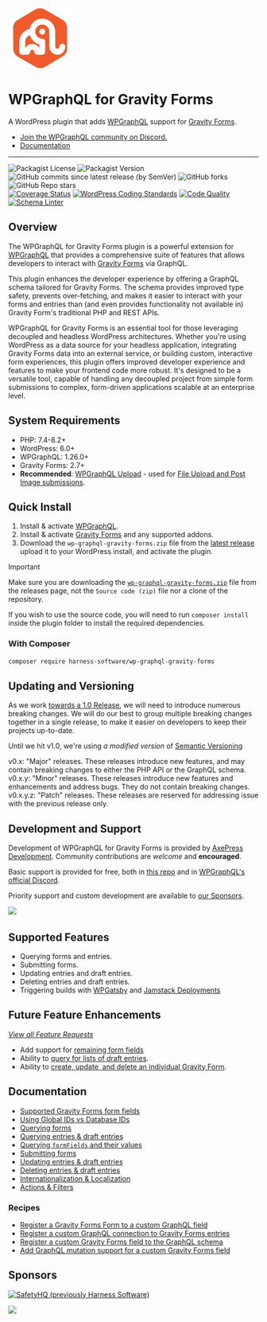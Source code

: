 ![alt text](./assets/icon-128x128.png "WPGraphQL for Gravity Forms Logo")
# WPGraphQL for Gravity Forms

A WordPress plugin that adds <a href="https://wpgraphql.com" target="_blank">WPGraphQL</a> support for <a href="https://gravityforms.com" target="_blank">Gravity Forms</a>.

* [Join the WPGraphQL community on Discord.](https://discord.gg/Hp6fQbqvwe)
* [Documentation](#documentation)

-----

![Packagist License](https://img.shields.io/packagist/l/harness-software/wp-graphql-gravity-forms?color=green) ![Packagist Version](https://img.shields.io/packagist/v/harness-software/wp-graphql-gravity-forms?label=stable) ![GitHub commits since latest release (by SemVer)](https://img.shields.io/github/commits-since/axewp/wp-graphql-gravity-forms/v0.13.1) ![GitHub forks](https://img.shields.io/github/forks/axewp/wp-graphql-gravity-forms?style=social) ![GitHub Repo stars](https://img.shields.io/github/stars/axewp/wp-graphql-gravity-forms?style=social)<br />
[![Coverage Status](https://coveralls.io/repos/github/AxeWP/wp-graphql-gravity-forms/badge.svg?branch=develop)](https://coveralls.io/github/AxeWP/wp-graphql-gravity-forms?branch=develop) [![WordPress Coding Standards](https://github.com/axewp/wp-graphql-gravity-forms/actions/workflows/code-standard.yml/badge.svg)](https://github.com/axewp/wp-graphql-gravity-forms/actions/workflows/code-standard.yml) [![Code Quality](https://github.com/axewp/wp-graphql-gravity-forms/actions/workflows/code-quality.yml/badge.svg)](https://github.com/axewp/wp-graphql-gravity-forms/actions/workflows/code-quality.yml) [![Schema Linter](https://github.com/axewp/wp-graphql-gravity-forms/actions/workflows/schema-linter.yml/badge.svg)](https://github.com/axewp/wp-graphql-gravity-forms/actions/workflows/schema-linter.yml)

## Overview

The WPGraphQL for Gravity Forms plugin is a powerful extension for [WPGraphQL](https://www.wpgraphql.com/) that provides a comprehensive suite of features that allows developers to interact with [Gravity Forms](https://www.gravityforms.com/) via GraphQL.

This plugin enhances the developer experience by offering a GraphQL schema tailored for Gravity Forms. The schema provides improved type safety, prevents over-fetching, and makes it easier to interact with your forms and entries than (and even provides functionality not available in) Gravity Form's traditional PHP and REST APIs.

WPGraphQL for Gravity Forms is an essential tool for those leveraging decoupled and headless WordPress architectures. Whether you're using WordPress as a data source for your headless application, integrating Gravity Forms data into an external service, or building custom, interactive form experiences, this plugin offers improved developer experience and features to make your frontend code more robust. It's designed to be a versatile tool, capable of handling any decoupled project from simple form submissions to complex, form-driven applications scalable at an enterprise level.

## System Requirements

* PHP: 7.4-8.2+
* WordPress: 6.0+
* WPGraphQL: 1.26.0+
* Gravity Forms: 2.7+
* **Recommended**: [WPGraphQL Upload](https://github.com/dre1080/wp-graphql-upload) - used for [File Upload and Post Image submissions](docs/submitting-forms.md).

## Quick Install

1. Install & activate [WPGraphQL](https://www.wpgraphql.com/).
2. Install & activate [Gravity Forms](https://www.gravityforms.com/) and any supported addons.
3. Download the `wp-graphql-gravity-forms.zip` file from the [latest release](https://github.com/AxeWP/wp-graphql-gravity-forms/releases/latest) upload it to your WordPress install, and activate the plugin.

> [!IMPORTANT]
>
> Make sure you are downloading the [`wp-graphql-gravity-forms.zip`](https://github.com/axewp/wp-graphql-gravity-forms/releases/latest/download/wp-graphql-gravity-forms.zip) file from the releases page, not the `Source code (zip)` file nor a clone of the repository.
>
> If you wish to use the source code, you will need to run `composer install` inside the plugin folder to install the required dependencies.

### With Composer

```bash
composer require harness-software/wp-graphql-gravity-forms
```

## Updating and Versioning

As we work [towards a 1.0 Release](https://github.com/axewp/wp-graphql-gravity-forms/issues/179), we will need to introduce numerous breaking changes. We will do our best to group multiple breaking changes together in a single release, to make it easier on developers to keep their projects up-to-date.

Until we hit v1.0, we're using *a modified version* of [Semantic Versioning](https://semver.org/spec/v2.0.0.html)

v0.x: "Major" releases. These releases introduce new features, and may contain breaking changes to either the PHP API or the GraphQL schema.
v0.x.y: "Minor" releases. These releases introduce new features and enhancements and address bugs. They do not contain breaking changes.
v0.x.y.z: "Patch" releases. These releases are reserved for addressing issue with the previous release only.

## Development and Support

Development of WPGraphQL for Gravity Forms is provided by [AxePress Development](https://axepress.dev). Community contributions are _welcome_ and **encouraged**.

Basic support is provided for free, both in [this repo](https://github.com/axewp/wp-graphql-gravity-forms/issues) and in [WPGraphQL's official Discord](https://discord.gg/Hp6fQbqvwe).

Priority support and custom development are available to [our Sponsors](https://github.com/sponsors/AxeWP).

<a href="https://github.com/sponsors/AxeWP" alt="GitHub Sponsors"><img src="https://img.shields.io/static/v1?label=Sponsor%20Us%20%40%20AxeWP&message=%E2%9D%A4&logo=GitHub&color=%23fe8e86&style=for-the-badge" /></a>

## Supported Features

* Querying forms and entries.
* Submitting forms.
* Updating entries and draft entries.
* Deleting entries and draft entries.
* Triggering builds with [WPGatsby](https://wordpress.org/plugins/wp-gatsby/) and [Jamstack Deployments](https://wordpress.org/plugins/wp-jamstack-deployments/)

## Future Feature Enhancements

[_View all Feature Requests_](https://github.com/axewp/wp-graphql-gravity-forms/issues?q=is%3Aopen+is%3Aissue+label%3A%22type%3A+enhancement+%E2%9A%A1%22%2C%22type%3A+feature+%F0%9F%A6%8B%22%2C%22type%3A+idea+%F0%9F%92%A1%22)

* Add support for [remaining form fields](https://github.com/axewp/wp-graphql-gravity-forms/issues/195)
* Ability to [query for lists of draft entries](https://github.com/axewp/wp-graphql-gravity-forms/issues/114).
* Ability to [create, update, and delete an individual Gravity Form](https://github.com/axewp/wp-graphql-gravity-forms/issues/115).

## Documentation

* [Supported Gravity Forms form fields](docs/form-field-support.md)
* [Using Global IDs vs Database IDs](docs/using-global-ids.md)
* [Querying forms](docs/querying-forms.md)
* [Querying entries & draft entries](docs/querying-entries.md)
* [Querying `formFields` and their values](docs/querying-formfields.md)
* [Submitting forms](docs/submitting-forms.md)
* [Updating entries & draft entries](docs/updating-entries.md)
* [Deleting entries & draft entries](docs/deleting-entries.md)
* [Internationalization & Localization](docs/i18n.md)
* [Actions & Filters](docs/actions-and-filters.md)

### Recipes

* [Register a Gravity Forms Form to a custom GraphQL field](docs/recipes/register-form-to-custom-field.md)
* [Register a custom GraphQL connection to Gravity Forms entries](docs/recipes/register-custom-entries-connection.md)
* [Register a custom Gravity Forms field to the GraphQL schema](docs/recipes/register-custom-form-field.md)
* [Add GraphQL mutation support for a custom Gravity Forms field](docs/recipes/register-custom-field-value-inputs.md)

## Sponsors
<div class="sponsor-grid">
  <a href="https://mysafetyhq.com/" target="_blank" rel="sponsored" title="SafetyHQ (previously Harness Software)"><img src="https://avatars.githubusercontent.com/u/50597878?s=150&v=4" alt="SafetyHQ (previously Harness Software)"></a>
</div>

<a href="https://github.com/sponsors/AxeWP" alt="GitHub Sponsors"><img src="https://img.shields.io/static/v1?label=Sponsor%20Us%20%40%20AxeWP&message=%E2%9D%A4&logo=GitHub&color=%23fe8e86&style=for-the-badge" /></a>
